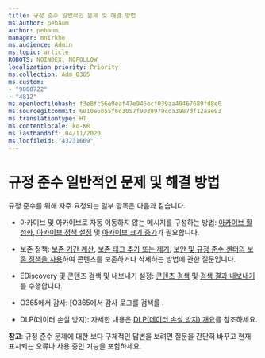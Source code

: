 ```yaml
---
title: 규정 준수 일반적인 문제 및 해결 방법
ms.author: pebaum
author: pebaum
manager: mnirkhe
ms.audience: Admin
ms.topic: article
ROBOTS: NOINDEX, NOFOLLOW
localization_priority: Priority
ms.collection: Adm_O365
ms.custom:
- "9000722"
- "4812"
ms.openlocfilehash: f3e8fc56e0eaf47e946ecf039aa49467689fd8e0
ms.sourcegitcommit: 6010e6b55f6d3057f9038979cda3987df12aae93
ms.translationtype: HT
ms.contentlocale: ko-KR
ms.lasthandoff: 04/11/2020
ms.locfileid: "43231669"
---
```

# <a name="compliance-common-issues-and-resolutions"></a>규정 준수 일반적인 문제 및 해결 방법

규정 준수를 위해 자주 요청되는 일부 항목은 다음과 같습니다.

- 아카이브 및 아카이브로 자동 이동하지 않는 메시지를 구성하는 방법: [아카이브 활성화, 아카이브 정책 설정](https://docs.microsoft.com/microsoft-365/compliance/enable-archive-mailboxes?view=o365-worldwide) 및 [아카이브 크기 증가](https://docs.microsoft.com/microsoft-365/compliance/enable-unlimited-archiving?view=o365-worldwide)가 필요합니다.

- 보존 정책: [보존 기간 계산](https://docs.microsoft.com/exchange/security-and-compliance/messaging-records-management/retention-age), [보존 태그 추가 또는 제거](https://docs.microsoft.com/exchange/security-and-compliance/messaging-records-management/add-or-remove-retention-tags), [보안 및 규정 준수 센터의 보존 정책을 사용](https://docs.microsoft.com/microsoft-365/compliance/retention-policies?view=o365-worldwide)하여 콘텐츠를 보존하거나 삭제하는 방법에 관한 질문입니다.

- EDiscovery 및 콘텐츠 검색 및 내보내기 설정: [콘텐츠 검색](https://docs.microsoft.com/microsoft-365/compliance/search-for-content?view=o365-worldwide) 및 [검색 결과 내보내기](https://docs.microsoft.com/microsoft-365/compliance/export-search-results?view=o365-worldwide)를 수행합니다.

- O365에서 감사: [O365에서 감사 로그를 검색를 .

- DLP(데이터 손실 방지): 자세한 내용은 [DLP(데이터 손실 방지) 개요](https://docs.microsoft.com/microsoft-365/compliance/data-loss-prevention-policies?view=o365-worldwide)를 참조하세요.

**참고**: 규정 준수 문제에 대한 보다 구체적인 답변을 보려면 질문을 간단히 바꾸고 현재 표시되는 오류나 사용 중인 기능을 포함하세요.
